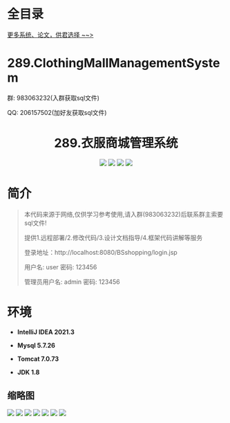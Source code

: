 # 全目录

[更多系统、论文，供君选择 ~~>](https://www.yuque.com/wisebit/blog)

# 289.ClothingMallManagementSystem

<p>群: 983063232(入群获取sql文件)</p>
<p>QQ: 206157502(加好友获取sql文件)</p>

<p><h1 align="center">289.衣服商城管理系统</h1></p>



<p align="center">
	<img src="https://img.shields.io/badge/jdk-1.8-orange.svg"/>
    <img src="https://img.shields.io/badge/servlet-5.x-lightgrey.svg"/>
    <img src="https://img.shields.io/badge/jsp-3.x-blue.svg"/>
    <img src="https://img.shields.io/badge/jdbc-5.x-yellow.svg"/>
</p>

# 简介

> 本代码来源于网络,仅供学习参考使用,请入群(983063232)后联系群主索要sql文件!
>
> 提供1.远程部署/2.修改代码/3.设计文档指导/4.框架代码讲解等服务
>
> 登录地址：http://localhost:8080/BSshopping/login.jsp
>
> 用户名: user   密码: 123456
>
> 管理员用户名: admin   密码: 123456
>


# 环境

- <b>IntelliJ IDEA 2021.3</b>

- <b>Mysql 5.7.26</b>

- <b>Tomcat 7.0.73</b>

- <b>JDK 1.8</b>





## 缩略图

![](https://bitwise.oss-cn-heyuan.aliyuncs.com/2024/9/10/80d018f0-f49e-4997-b1ee-60789e1281fb.png)
![](https://bitwise.oss-cn-heyuan.aliyuncs.com/2024/9/10/b88a6311-2962-4d1f-8d9c-29f8ab1ba683.png)
![](https://bitwise.oss-cn-heyuan.aliyuncs.com/2024/9/10/76fb6749-1e4c-486f-9b10-d70f7d4fff31.png)
![](https://bitwise.oss-cn-heyuan.aliyuncs.com/2024/9/10/af9c5952-f778-4a00-a124-f338638b76d7.png)
![](https://bitwise.oss-cn-heyuan.aliyuncs.com/2024/9/10/97490449-2685-452b-b9d9-afb3f421d3d0.png)
![](https://bitwise.oss-cn-heyuan.aliyuncs.com/2024/9/10/539256fa-348e-42c1-a45f-9dd4a18c700e.png)
![](https://bitwise.oss-cn-heyuan.aliyuncs.com/2024/9/10/53e7910f-bfdf-4b81-83be-d6e874eba230.png)






